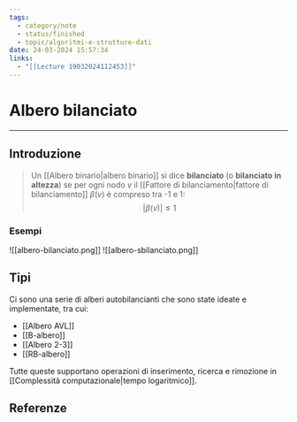 ```yaml
---
tags:
  - category/note
  - status/finished
  - topic/algoritmi-e-strutture-dati
date: 24-03-2024 15:57:34
links:
  - "[[Lecture 19032024112453]]"
---
```

# Albero bilanciato
---
## Introduzione
> Un [[Albero binario|albero binario]] si dice **bilanciato** (o **bilanciato in altezza**) se per ogni nodo $v$ il [[Fattore di bilanciamento|fattore di bilanciamento]] $\beta(v)$ è compreso tra -1 e 1:
> $$|\beta(v)| \leq 1$$

### Esempi
![[albero-bilanciato.png]]
![[albero-sbilanciato.png]]

## Tipi
Ci sono una serie di alberi autobilancianti che sono state ideate e implementate, tra cui:
- [[Albero AVL]]
- [[B-albero]]
- [[Albero 2-3]]
- [[RB-albero]]

Tutte queste supportano operazioni di inserimento, ricerca e rimozione in [[Complessità computazionale|tempo logaritmico]].

## Referenze